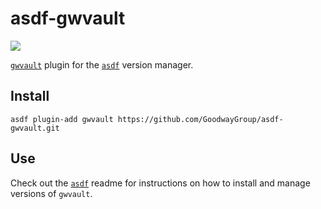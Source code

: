 # asdf-gwvault

![](https://github.com/GoodwayGroup/asdf-gwvault/workflows/test/badge.svg)

[`gwvault`](https://github.com/GoodwayGroup/gwvault) plugin for the [`asdf`](https://github.com/asdf-vm/asdf) version manager.

## Install

```
asdf plugin-add gwvault https://github.com/GoodwayGroup/asdf-gwvault.git
```

## Use

Check out the [`asdf`](https://github.com/asdf-vm/asdf) readme for instructions on how to install and manage versions of `gwvault`.
